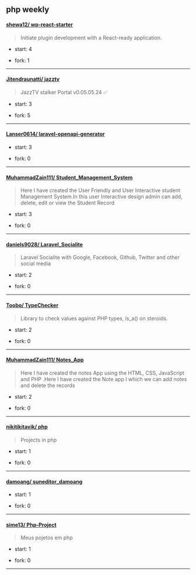 ## php weekly

#### [shewa12/ wp-react-starter](https://github.com/shewa12/wp-react-starter)
>  Initiate plugin development with a React-ready application.
+ start: 4
+ fork: 1
---
#### [Jitendraunatti/ jazztv](https://github.com/Jitendraunatti/jazztv)
>  JazzTV stalker Portal v0.05.05.24 ✅
+ start: 3
+ fork: 5
---
#### [Lanser0614/ laravel-openapi-generator](https://github.com/Lanser0614/laravel-openapi-generator)
>  
+ start: 3
+ fork: 0
---
#### [MuhammadZain111/ Student_Management_System](https://github.com/MuhammadZain111/Student_Management_System)
>  Here I have created the User Friendly and User Interactive student Management System.In this user Interactive design admin  can add, delete, edit  or  view the Student Record
+ start: 3
+ fork: 0
---
#### [daniels9028/ Laravel_Socialite](https://github.com/daniels9028/Laravel_Socialite)
>  Laravel Socialite with Google, Facebook, Github, Twitter and other social media
+ start: 2
+ fork: 0
---
#### [Toobo/ TypeChecker](https://github.com/Toobo/TypeChecker)
>  Library to check values against PHP types, is_a() on steroids.
+ start: 2
+ fork: 0
---
#### [MuhammadZain111/ Notes_App](https://github.com/MuhammadZain111/Notes_App)
>  Here I have created the notes App using the HTML, CSS, JavaScript and PHP .Here I have created the Note app I which we can add notes and delete the records  
+ start: 2
+ fork: 0
---
#### [nikitikitavik/ php](https://github.com/nikitikitavik/php)
>  Projects in php
+ start: 1
+ fork: 0
---
#### [damoang/ suneditor_damoang](https://github.com/damoang/suneditor_damoang)
>  
+ start: 1
+ fork: 0
---
#### [sime13/ Php-Project](https://github.com/sime13/Php-Project)
>  Meus pojetos em php
+ start: 1
+ fork: 0
---